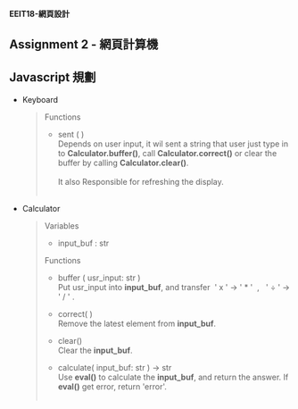 #### EEIT18-網頁設計
## Assignment 2 - 網頁計算機
## Javascript 規劃
  
* Keyboard
    >Functions
    >
    >   * sent ( ) <br> 
    Depends on user input, it wil sent a string that user just type in to <b>Calculator.buffer()</b>, call <b>Calculator.correct()</b> or clear the buffer by calling <b>Calculator.clear()</b>.<br><br>
    It also Responsible for refreshing the display.
    <br> &nbsp;
    
  
* Calculator
    >Variables
    >
    >   * input_buf : str
    >
    >Functions
    >
    >   * buffer ( usr_input: str ) <br>
    Put usr_input into <b>input_buf</b>, and transfer &nbsp;' x ' -> ' * '&nbsp;&nbsp;,&nbsp;&nbsp; ' ÷ ' -> ' / ' .
    >
    >   * correct( )<br>
    Remove the latest element from <b>input_buf</b>.
    >
    >   * clear()<br>
    Clear the <b>input_buf</b>.
    >   * calculate( input_buf: str ) -> str<br>
    Use <b>eval()</b> to calculate the <b>input_buf</b>, and return the answer. If <b>eval()</b> get error, return 'error'.
    <br> &nbsp;



